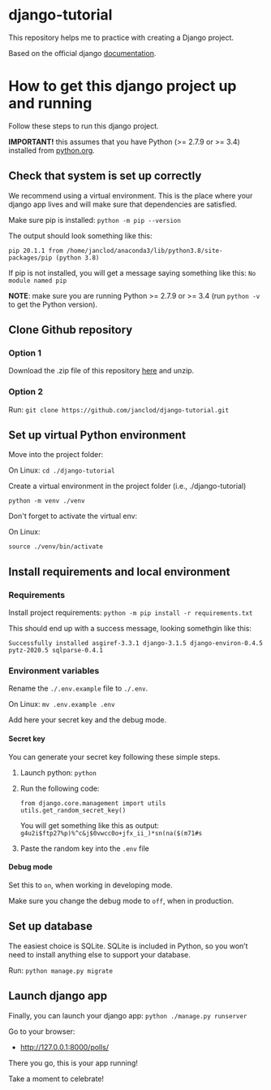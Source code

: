 # django-tutorial
This repository helps me to practice with creating a Django project.

Based on the official django [documentation](https://docs.djangoproject.com/en/3.1/intro/).

# How to get this django project up and running

Follow these steps to run this django project.

**IMPORTANT!** this assumes that you have Python (>= 2.7.9 or >= 3.4) installed from [python.org](https://www.python.org/).

## Check that system is set up correctly

We recommend using a virtual environment.
This is the place where your django app lives and will make sure that dependencies are satisfied.

Make sure pip is installed: `python -m pip --version`

The output should look something like this:

`pip 20.1.1 from /home/janclod/anaconda3/lib/python3.8/site-packages/pip (python 3.8)`

If pip is not installed, you will get a message saying something like this: `No module named pip`

**NOTE**: make sure you are running Python >= 2.7.9 or >= 3.4 (run `python -v` to get the Python version).

## Clone Github repository

### Option 1
Download the .zip file of this repository [here](https://github.com/janclod/django-tutorial/archive/master.zip) and unzip.

### Option 2
Run: `git clone https://github.com/janclod/django-tutorial.git`

## Set up virtual Python environment

Move into the project folder:

On Linux: `cd ./django-tutorial`

Create a virtual environment in the project folder (i.e., ./django-tutorial)

`python -m venv ./venv`

Don't forget to activate the virtual env:

On Linux:

`source ./venv/bin/activate`

## Install requirements and local environment

### Requirements

Install project requirements: `python -m pip install -r requirements.txt`

This should end up with a success message, looking somethgin like this:

`Successfully installed asgiref-3.3.1 django-3.1.5 django-environ-0.4.5 pytz-2020.5 sqlparse-0.4.1`

### Environment variables

Rename the `./.env.example` file to `./.env`.

On Linux: `mv .env.example .env`

Add here your secret key and the debug mode.

#### Secret key

You can generate your secret key following these simple steps.

1. Launch python: `python`

2.  Run the following code:
    ```
    from django.core.management import utils
    utils.get_random_secret_key()
    ```
    You will get something like this as output:
    `g4u2i$ftp27%p)%^c&j$0vwcc0o+jfx_ii_)*sn(na($(m71#s`
3. Paste the random key into the `.env` file

#### Debug mode

Set this to `on`, when working in developing mode.

Make sure you change the debug mode to `off`, when in production.

## Set up database

The easiest choice is SQLite.
SQLite is included in Python,
so you won’t need to install anything else to support your database. 

Run: `python manage.py migrate`

## Launch django app

Finally, you can launch your django app: `python ./manage.py runserver`

Go to your browser:
* http://127.0.0.1:8000/polls/

There you go, this is your app running!

Take a moment to celebrate!
